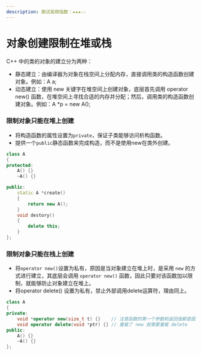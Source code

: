 ```yaml
---
description: 面试高频指数：★★★☆☆
---
```


# 对象创建限制在堆或栈

C++ 中的类的对象的建立分为两种：

* 静态建立：由编译器为对象在栈空间上分配内存，直接调用类的构造函数创建对象。例如：A a; 
* 动态建立：使用 new 关键字在堆空间上创建对象，底层首先调用 operator new\(\) 函数，在堆空间上寻找合适的内存并分配；然后，调用类的构造函数创建对象。例如：A \*p = new A\(\);

### 限制对象只能在堆上创建

* 将构造函数的属性设置为`private`，保证子类能够访问析构函数。
* 提供一个`public`静态函数来完成构造，而不是使用new在类外创建。

```cpp
class A
{
protected:
    A() {}
    ~A() {}

public:
    static A *create()
    {
        return new A();
    }
    void destory()
    {
        delete this;
    }
};
```

### 限制对象只能在栈上创建

* 将`operator new()`设置为私有，原因是当对象建立在堆上时，是采用 `new` 的方式进行建立，其底层会调用 `operator new()` 函数，因此只要对该函数加以限制，就能够防止对象建立在堆上。
* 将operator delete\(\) 设置为私有，禁止外部调用delete运算符，理由同上。

```cpp
class A
{
private:
    void *operator new(size_t t) {}    // 注意函数的第一个参数和返回值都是固定的
    void operator delete(void *ptr) {} // 重载了 new 就需要重载 delete
public:
    A() {}
    ~A() {}
};
```





